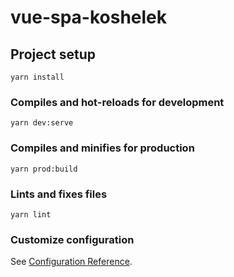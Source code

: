 # vue-spa-koshelek

## Project setup
```
yarn install
```

### Compiles and hot-reloads for development
```
yarn dev:serve
```

### Compiles and minifies for production
```
yarn prod:build
```

### Lints and fixes files
```
yarn lint
```

### Customize configuration
See [Configuration Reference](https://cli.vuejs.org/config/).
